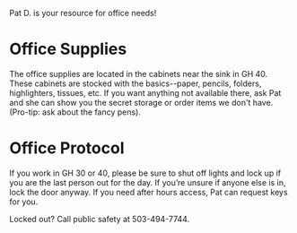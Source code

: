 Pat D. is your resource for office needs!

# Office Supplies

The office supplies are located in the cabinets near the sink in GH 40. These cabinets are stocked with the basics--paper, pencils, folders, highlighters, tissues, etc. If you want anything not available there, ask Pat and she can show you the secret storage or order items we don't have. (Pro-tip: ask about the fancy pens).

# Office Protocol
If you work in GH 30 or 40, please be sure to shut off lights and lock up if you are the last person out for the day. If you’re unsure if anyone else is in, lock the door anyway. If you need after hours access, Pat can request keys for you. 

Locked out? Call public safety at 503-494-7744. 